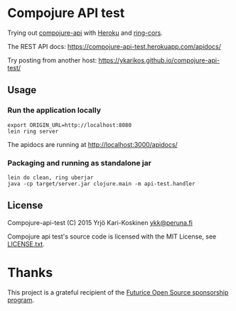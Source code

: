 # Compojure API test

Trying out [compojure-api](https://github.com/metosin/compojure-api) with [Heroku](https://www.heroku.com/) and [ring-cors](https://github.com/r0man/ring-cors).

The REST API docs: https://compojure-api-test.herokuapp.com/apidocs/

Try posting from another host: https://ykarikos.github.io/compojure-api-test/

## Usage

### Run the application locally

```
export ORIGIN_URL=http://localhost:8080
lein ring server
```

The apidocs are running at [http://localhost:3000/apidocs/](http://localhost:3000/apidocs/)

### Packaging and running as standalone jar

```
lein do clean, ring uberjar
java -cp target/server.jar clojure.main -m api-test.handler
```

## License

Compojure-api-test (C) 2015 Yrjö Kari-Koskinen ykk@peruna.fi

Compojure api test's source code is licensed with the MIT License, see [LICENSE.txt](https://github.com/ykarikos/compojure-api-test/blob/master/LICENSE.txt).

# Thanks

This project is a grateful recipient of the [Futurice Open Source sponsorship program](http://futurice.com/blog/sponsoring-free-time-open-source-activities?utm_source=github&utm_medium=spice).
